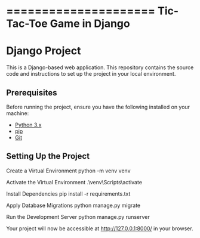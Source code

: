 =====================
Tic-Tac-Toe Game in Django
=====================

# Django Project

This is a Django-based web application. This repository contains the source code and instructions to set up the project in your local environment.

## Prerequisites

Before running the project, ensure you have the following installed on your machine:

- [Python 3.x](https://www.python.org/downloads/)
- [pip](https://pip.pypa.io/en/stable/)
- [Git](https://git-scm.com/)

## Setting Up the Project

Create a Virtual Environment
python -m venv venv

Activate the Virtual Environment
.\venv\Scripts\activate

Install Dependencies
pip install -r requirements.txt

Apply Database Migrations
python manage.py migrate

Run the Development Server
python manage.py runserver

Your project will now be accessible at http://127.0.0.1:8000/ in your browser.





